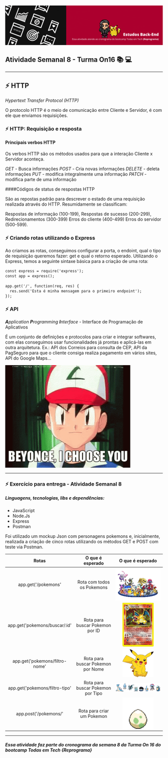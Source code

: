 <justify>

![](img/banner.gif)


## **Atividade Semanal 8  - Turma On16** 📚 💻 
___


## ⚡ HTTP
*Hypertext Transfer Protocol (HTTP)*

O protocolo HTTP é o meio de comunicação entre Cliente e Servidor, é com ele que enviamos requisições. 


### ⚡ HTTP: Requisição e resposta

#### Principais verbos HTTP

Os verbos HTTP são os métodos usados para que a interação Cliente x Servidor aconteça. 

*GET* - Busca informações
*POST* - Cria novas informações
*DELETE* - deleta informações
*PUT* - modifica integralmente uma informação
*PATCH* - modifica parte de uma informação

####Códigos de status de respostas HTTP

São as repostas padrão para descrever o estado de uma requisição realizada através do HTTP.
Resumidamente se classificam:

Respostas de informação (100-199),
Respostas de sucesso (200-299),
Redirecionamentos (300-399)
Erros do cliente (400-499)
Erros do servidor (500-599).

### ⚡ Criando rotas utilizando o Express

Ao criamos as rotas, conseguimos configurar a porta, o endoint, qual o tipo de requisição queremos fazer: get e qual o retorno esperado. 
Utilizando o Express, temos a seguinte sintaxe básica para a criação de uma rota:

```
const express = require('express');
const app = express();

app.get('/', function(req, res) {
  res.send('Esta é minha mensagem para o primeiro endpoint');
});

```


### **⚡ API**

 ***A**pplication **P**rogramming **I**nterface* - Interface de Programação de Aplicativos

É um conjunto de definições e protocolos para criar e integrar softwares, com elas conseguimos usar funcionalidades já prontas e aplicá-las em outra arquitetura. Ex.: API dos Correios para consulta de CEP, API da PagSeguro para que o cliente consiga realiza pagamento em vários sites, API do Google Maps...

<img src="img/pokemonsGo1.gif" width="400">

___


### ⚡ Exercício para entrega - Atividade Semanal 8

##### Linguagens, tecnologias, libs e dependências: 
- JavaScript
- Node.Js
- Express
- Postman

Foi utilizado um mockup Json com personagens pokemons e, inicialmente, realizada a criação de cinco rotas utilizando os métodos GET e POST com teste via Postman. 


| Rotas | O que é esperado | O que é esperado|
| :------: | :-----------: | :-----------: |
| app.get('/pokemons'   | Rota com todos os Pokemons | <img src="img/allPokemons.gif" width="250"> 
| app.get('pokemons/buscar/:id'| Rota para buscar Pokemon por ID |  <img src="img/cardPokemons.gif" width="100"> | 
| app.get('pokemons/filtro-nome' | Rota para buscar Pokemon por Nome  | <img src="img/pikachu.gif" width="100">
| app.get('pokemons/filtro-tipo' | Rota para buscar Pokemon por Tipo | <img src="img/typePokemons.gif" width="400"> |
|app.post('/pokemons/'| Rota para criar um Pokemon | <img src="img/eggPokemons.gif" width="100"> |

___


##### Essa atividade faz parte do cronograma da semana 8 da Turma On 16 do bootcamp Todas em Tech {Reprograma}


